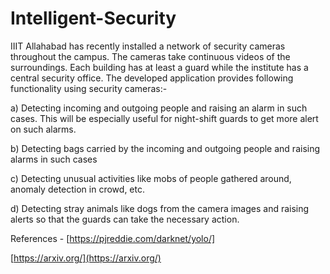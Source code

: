 # Intelligent-Security

IIIT Allahabad has recently installed a network of security cameras throughout the campus. The cameras take continuous videos of the surroundings. Each building has at least a guard while the institute has a central security office. The developed application provides following functionality using security cameras:-

a) Detecting incoming and outgoing people and raising an alarm in such cases. This will be especially useful for night-shift guards to get more alert on such alarms.

b) Detecting bags carried by the incoming and outgoing people and raising alarms in such cases

c) Detecting unusual activities like mobs of people gathered around, anomaly detection in crowd, etc.

d) Detecting stray animals like dogs from the camera images and raising alerts so that the guards can take the necessary action.


References - [https://pjreddie.com/darknet/yolo/]

  [https://arxiv.org/](https://arxiv.org/) 
